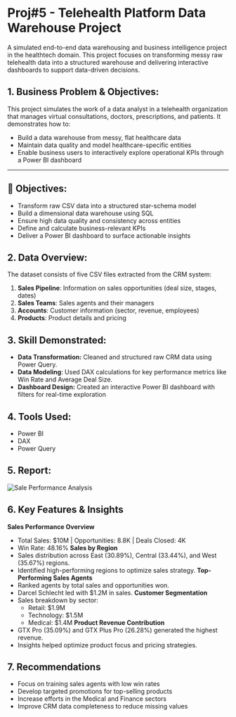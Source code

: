# Proj#5 - Telehealth Platform Data Warehouse Project
A simulated end-to-end data warehousing and business intelligence project in the healthtech domain. This project focuses on transforming messy raw telehealth data into a structured warehouse and delivering interactive dashboards to support data-driven decisions.

## 1.	Business Problem & Objectives:
This project simulates the work of a data analyst in a telehealth organization that manages virtual consultations, doctors, prescriptions, and patients. It demonstrates how to:
- Build a data warehouse from messy, flat healthcare data  
- Maintain data quality and model healthcare-specific entities  
- Enable business users to interactively explore operational KPIs through a Power BI dashboard  
---
## 🎯 Objectives: 
- Transform raw CSV data into a structured star-schema model  
- Build a dimensional data warehouse using SQL  
- Ensure high data quality and consistency across entities  
- Define and calculate business-relevant KPIs  
- Deliver a Power BI dashboard to surface actionable insights 

## 2.	Data Overview:
The dataset consists of five CSV files extracted from the CRM system:
1. **Sales Pipeline**: Information on sales opportunities (deal size, stages, dates)
2. **Sales Teams**: Sales agents and their managers
3. **Accounts**: Customer information (sector, revenue, employees)
4. **Products**: Product details and pricing

## 3.	Skill Demonstrated:
- **Data Transformation:** Cleaned and structured raw CRM data using Power Query.
- **Data Modeling**: Used DAX calculations for key performance metrics like Win Rate and Average Deal Size.
- **Dashboard Design:** Created an interactive Power BI dashboard with filters for real-time exploration

## 4.	Tools Used:
- Power BI
- DAX
- Power Query
## 5.	Report:
![Sale Performance Analysis](https://github.com/user-attachments/assets/a610438f-423f-4e25-aa92-5b3b2b14cbf2)

## 6.	Key Features & Insights
**Sales Performance Overview**
- Total Sales: $10M | Opportunities: 8.8K | Deals Closed: 4K
- Win Rate: 48.16%
**Sales by Region**
- Sales distribution across East (30.89%), Central (33.44%), and West (35.67%) regions.
- Identified high-performing regions to optimize sales strategy.
**Top-Performing Sales Agents**
- Ranked agents by total sales and opportunities won.
- Darcel Schlecht led with $1.2M in sales.
**Customer Segmentation**
- Sales breakdown by sector:
  - Retail: $1.9M
  - Technology: $1.5M
  - Medical: $1.4M
**Product Revenue Contribution**
- GTX Pro (35.09%) and GTX Plus Pro (26.28%) generated the highest revenue.
- Insights helped optimize product focus and pricing strategies.

## 7. Recommendations
- Focus on training sales agents with low win rates
- Develop targeted promotions for top-selling products
- Increase efforts in the Medical and Finance sectors
- Improve CRM data completeness to reduce missing values


